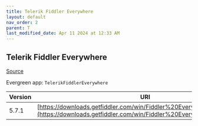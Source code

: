 ```yaml
---
title: Telerik Fiddler Everywhere
layout: default
nav_order: 2
parent: T
last_modified_date: Apr 11 2024 at 12:33 AM
---
```


## Telerik Fiddler Everywhere

[Source](https://www.telerik.com/fiddler)

Evergreen app: `TelerikFiddlerEverywhere`

| Version | URI                                                                                                                                            |
| ------- | ---------------------------------------------------------------------------------------------------------------------------------------------- |
| 5.7.1   | [https://downloads.getfiddler.com/win/Fiddler%20Everywhere%205.7.1.exe](https://downloads.getfiddler.com/win/Fiddler%20Everywhere%205.7.1.exe) |

